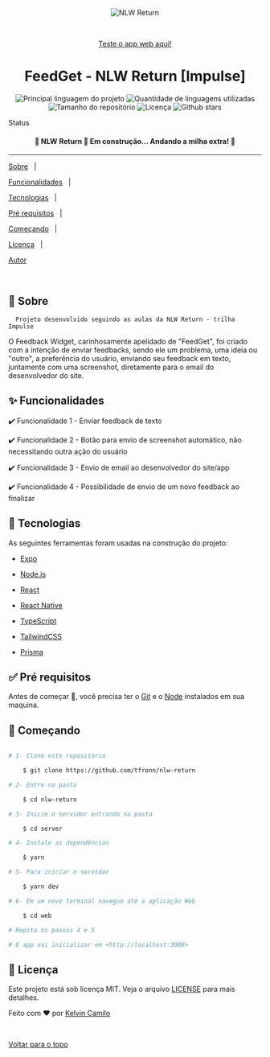 <div  align="center"  id="top">

<img src="https://i.imgur.com/2LEvaCY.png"  alt="NLW Return" />

  

&#xa0;

  

 <a href="https://nlw-return-impulse-web-tfronn.vercel.app/">Teste o app web aqui!</a> 

</div>

  

<h1  align="center">FeedGet - NLW Return [Impulse]</h1>

  

<p  align="center">

<img  alt="Principal linguagem do projeto"  src="https://img.shields.io/github/languages/top/tfronn/nlw-return?color=56BEB8">

  

<img  alt="Quantidade de linguagens utilizadas"  src="https://img.shields.io/github/languages/count/tfronn/nlw-return?color=56BEB8">

  

<img  alt="Tamanho do repositório"  src="https://img.shields.io/github/repo-size/tfronn/nlw-return?color=56BEB8">

  

<img  alt="Licença"  src="https://img.shields.io/github/license/tfronn/nlw-return?color=56BEB8">

  

<!-- <img alt="Github issues" src="https://img.shields.io/github/issues/tfronn/nlw-return?color=56BEB8" /> -->

  

<!-- <img alt="Github forks" src="https://img.shields.io/github/forks/tfronn/nlw-return?color=56BEB8" /> -->

  

 <img alt="Github stars" src="https://img.shields.io/github/stars/tfronn/nlw-return?color=56BEB8" /> 

</p>

  

 Status

  

<h4 align="center">

🚧 NLW Return 🚀 Em construção... Andando a milha extra! 🚧

</h4>

  

<hr>

  

<p  align="center">

<a  href="#dart-sobre">Sobre</a> &#xa0; | &#xa0;

<a  href="#sparkles-funcionalidades">Funcionalidades</a> &#xa0; | &#xa0;

<a  href="#rocket-tecnologias">Tecnologias</a> &#xa0; | &#xa0;

<a  href="#white_check_mark-pré-requisitos">Pré requisitos</a> &#xa0; | &#xa0;

<a  href="#checkered_flag-começando">Começando</a> &#xa0; | &#xa0;

<a  href="#memo-licença">Licença</a> &#xa0; | &#xa0;

<a  href="https://github.com/tfronn"  target="_blank">Autor</a>

</p>

  

<br>

  

## :dart: Sobre ##

	  Projeto desenvolvido seguindo as aulas da NLW Return - trilha Impulse
  
  O Feedback Widget, carinhosamente apelidado de "FeedGet", foi criado com a intenção de enviar feedbacks,
  sendo ele um problema, uma ideia ou "outro", a preferência do usuário, enviando seu feedback em texto, juntamente com uma screenshot, diretamente para o email do desenvolvedor do site.



  

## :sparkles: Funcionalidades ##

  

:heavy_check_mark: Funcionalidade 1 - Enviar feedback de texto

:heavy_check_mark: Funcionalidade 2 -	Botão para envio de screenshot automático, não necessitando outra ação do usuário

:heavy_check_mark: Funcionalidade 3 - Envio de email ao desenvolvedor do site/app

:heavy_check_mark: Funcionalidade 4 - Possibilidade de envio de um novo feedback ao finalizar
  

## :rocket: Tecnologias ##

  

As seguintes ferramentas foram usadas na construção do projeto:

  

- [Expo](https://expo.io/)

- [Node.js](https://nodejs.org/en/)

- [React](https://pt-br.reactjs.org/)

- [React Native](https://reactnative.dev/)

- [TypeScript](https://www.typescriptlang.org/)

- [TailwindCSS](https://tailwindcss.com/)

- [Prisma](https://www.prisma.io/)
  

## :white_check_mark: Pré requisitos ##

  

Antes de começar :checkered_flag:, você precisa ter o [Git](https://git-scm.com) e o [Node](https://nodejs.org/en/) instalados em sua maquina.

  

## :checkered_flag: Começando ##

  

```bash

# 1- Clone este repositório

	$ git clone https://github.com/tfronn/nlw-return

# 2- Entre na pasta

	$ cd nlw-return

# 3- Inicie o servidor entrando na pasta

	$ cd server

# 4- Instale as dependências

	$ yarn

# 5- Para iniciar o servidor

	$ yarn dev

# 6- Em um novo terminal navegue até a aplicação Web

	$ cd web

# Repita os passos 4 e 5

# O app vai inicializar em <http://localhost:3000>

```

  

## :memo: Licença ##

  

Este projeto está sob licença MIT. Veja o arquivo [LICENSE](LICENSE.md) para mais detalhes.

  
  

Feito com :heart: por <a  href="https://github.com/tfronn"  target="_blank">Kelvin Camilo</a>

  

&#xa0;

  

<a  href="#top">Voltar para o topo</a>